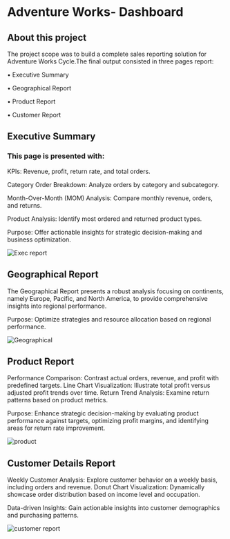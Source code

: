 
# Adventure Works- Dashboard


## About this project

The project scope was to build a complete sales reporting solution for Adventure Works Cycle.The final output consisted in three pages report:

• Executive Summary

• Geographical Report

• Product Report

• Customer Report

## Executive Summary

### This page is presented with:
KPIs: Revenue, profit, return rate, and total orders.

Category Order Breakdown: Analyze orders by category and subcategory.

Month-Over-Month (MOM) Analysis: Compare monthly revenue, orders, and returns.

Product Analysis: Identify most ordered and returned product types.

Purpose: Offer actionable insights for strategic decision-making and business optimization.

![Exec report](https://github.com/Sudhandiradhivya/Powerbi_Projects/assets/132898988/10a028cf-6732-4f3a-b17f-c93201544ef5)

## Geographical Report

The Geographical Report presents a robust analysis focusing on continents, namely Europe, Pacific, and North America, to provide comprehensive insights into regional performance.

Purpose: Optimize strategies and resource allocation based on regional performance.

![Geographical](https://github.com/Sudhandiradhivya/Powerbi_Projects/assets/132898988/5e149ace-683e-4fe9-881e-cf330516b5bb)


## Product Report
Performance Comparison: Contrast actual orders, revenue, and profit with predefined targets.
Line Chart Visualization: Illustrate total profit versus adjusted profit trends over time.
Return Trend Analysis: Examine return patterns based on product metrics.

Purpose:
Enhance strategic decision-making by evaluating product performance against targets, optimizing profit margins, and identifying areas for return rate improvement.

![product ](https://github.com/Sudhandiradhivya/Powerbi_Projects/assets/132898988/45036fdc-e75b-49ad-95be-0701f3021bb9)


## Customer Details Report
Weekly Customer Analysis: Explore customer behavior on a weekly basis, including orders and revenue.
Donut Chart Visualization: Dynamically showcase order distribution based on income level and occupation.

Data-driven Insights: Gain actionable insights into customer demographics and purchasing patterns.

![customer report](https://github.com/Sudhandiradhivya/Powerbi_Projects/assets/132898988/b18b4092-fb01-41c2-b546-7d5edc2cf832)

